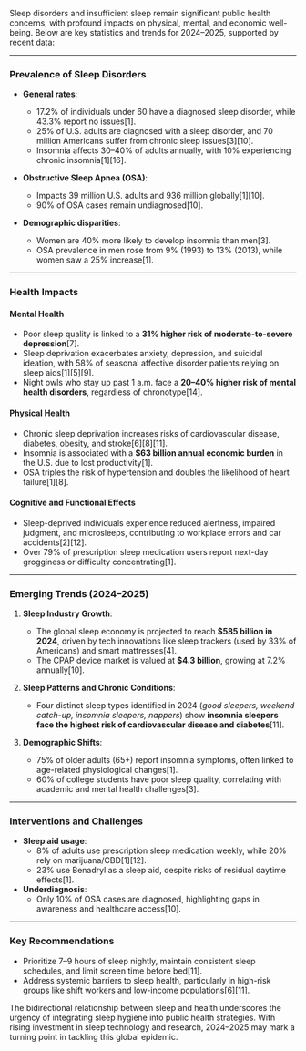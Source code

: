 Sleep disorders and insufficient sleep remain significant public health concerns, with profound impacts on physical, mental, and economic well-being. Below are key statistics and trends for 2024–2025, supported by recent data:

---

### **Prevalence of Sleep Disorders**
- **General rates**:
  - 17.2% of individuals under 60 have a diagnosed sleep disorder, while 43.3% report no issues[1].
  - 25% of U.S. adults are diagnosed with a sleep disorder, and 70 million Americans suffer from chronic sleep issues[3][10].
  - Insomnia affects 30–40% of adults annually, with 10% experiencing chronic insomnia[1][16].

- **Obstructive Sleep Apnea (OSA)**:
  - Impacts 39 million U.S. adults and 936 million globally[1][10].
  - 90% of OSA cases remain undiagnosed[10].

- **Demographic disparities**:
  - Women are 40% more likely to develop insomnia than men[3].
  - OSA prevalence in men rose from 9% (1993) to 13% (2013), while women saw a 25% increase[1].

---

### **Health Impacts**
#### **Mental Health**
- Poor sleep quality is linked to a **31% higher risk of moderate-to-severe depression**[7].
- Sleep deprivation exacerbates anxiety, depression, and suicidal ideation, with 58% of seasonal affective disorder patients relying on sleep aids[1][5][9].
- Night owls who stay up past 1 a.m. face a **20–40% higher risk of mental health disorders**, regardless of chronotype[14].

#### **Physical Health**
- Chronic sleep deprivation increases risks of cardiovascular disease, diabetes, obesity, and stroke[6][8][11].
- Insomnia is associated with a **$63 billion annual economic burden** in the U.S. due to lost productivity[1].
- OSA triples the risk of hypertension and doubles the likelihood of heart failure[1][8].

#### **Cognitive and Functional Effects**
- Sleep-deprived individuals experience reduced alertness, impaired judgment, and microsleeps, contributing to workplace errors and car accidents[2][12].
- Over 79% of prescription sleep medication users report next-day grogginess or difficulty concentrating[1].

---

### **Emerging Trends (2024–2025)**
1. **Sleep Industry Growth**:
   - The global sleep economy is projected to reach **$585 billion in 2024**, driven by tech innovations like sleep trackers (used by 33% of Americans) and smart mattresses[4].
   - The CPAP device market is valued at **$4.3 billion**, growing at 7.2% annually[10].

2. **Sleep Patterns and Chronic Conditions**:
   - Four distinct sleep types identified in 2024 (*good sleepers, weekend catch-up, insomnia sleepers, nappers*) show **insomnia sleepers face the highest risk of cardiovascular disease and diabetes**[11].

3. **Demographic Shifts**:
   - 75% of older adults (65+) report insomnia symptoms, often linked to age-related physiological changes[1].
   - 60% of college students have poor sleep quality, correlating with academic and mental health challenges[3].

---

### **Interventions and Challenges**
- **Sleep aid usage**:
  - 8% of adults use prescription sleep medication weekly, while 20% rely on marijuana/CBD[1][12].
  - 23% use Benadryl as a sleep aid, despite risks of residual daytime effects[1].
- **Underdiagnosis**:
  - Only 10% of OSA cases are diagnosed, highlighting gaps in awareness and healthcare access[10].

---

### **Key Recommendations**
- Prioritize 7–9 hours of sleep nightly, maintain consistent sleep schedules, and limit screen time before bed[11].
- Address systemic barriers to sleep health, particularly in high-risk groups like shift workers and low-income populations[6][11].

The bidirectional relationship between sleep and health underscores the urgency of integrating sleep hygiene into public health strategies. With rising investment in sleep technology and research, 2024–2025 may mark a turning point in tackling this global epidemic.
